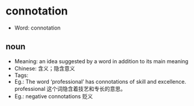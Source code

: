 # connotation

- Word: connotation

## noun

- Meaning: an idea suggested by a word in addition to its main meaning
- Chinese: 含义；隐含意义
- Tags: 
- Eg.: The word ‘professional’ has connotations of skill and excellence. professional 这个词隐含着技艺和专长的意思。
- Eg.: negative connotations 贬义

